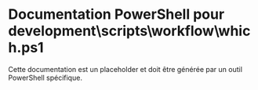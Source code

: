 # Documentation PowerShell pour development\scripts\workflow\which.ps1

Cette documentation est un placeholder et doit être générée par un outil PowerShell spécifique.
